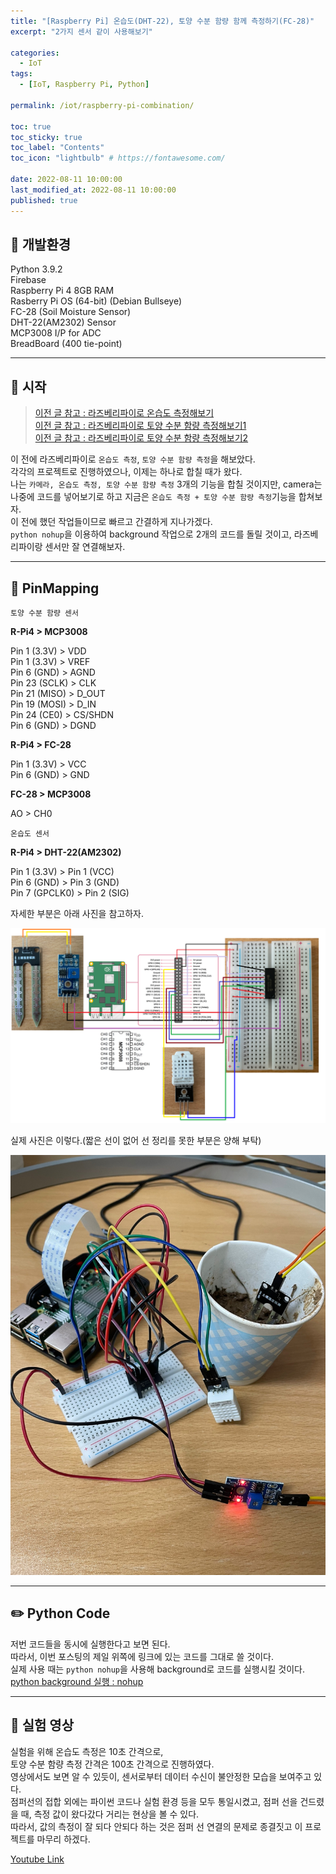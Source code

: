 ```yaml
---
title: "[Raspberry Pi] 온습도(DHT-22), 토양 수분 함량 함께 측정하기(FC-28)"  
excerpt: "2가지 센서 같이 사용해보기"

categories:
  - IoT
tags:
  - [IoT, Raspberry Pi, Python]

permalink: /iot/raspberry-pi-combination/

toc: true
toc_sticky: true
toc_label: "Contents"
toc_icon: "lightbulb" # https://fontawesome.com/
 
date: 2022-08-11 10:00:00
last_modified_at: 2022-08-11 10:00:00
published: true
---
```


## 🔧 개발환경

Python 3.9.2  
Firebase  
Raspberry Pi 4 8GB RAM  
Rasberry Pi OS (64-bit) (Debian Bullseye)  
FC-28 (Soil Moisture Sensor)  
DHT-22(AM2302) Sensor  
MCP3008 I/P for ADC  
BreadBoard (400 tie-point)  

---

## 🌻 시작

> [이전 글 참고 : 라즈베리파이로 온습도 측정해보기](https://kdjun97.github.io/iot/raspberry-pi-dht22/)  
> [이전 글 참고 : 라즈베리파이로 토양 수분 함량 측정해보기1](https://kdjun97.github.io/iot/raspberry-pi-soil-moisture1/)  
> [이전 글 참고 : 라즈베리파이로 토양 수분 함량 측정해보기2](https://kdjun97.github.io/iot/raspberry-pi-soil-moisture2/)  

이 전에 라즈베리파이로 `온습도 측정`, `토양 수분 함량 측정`을 해보았다.  
각각의 프로젝트로 진행하였으나, 이제는 하나로 합칠 때가 왔다.  
나는 `카메라, 온습도 측정, 토양 수분 함량 측정` 3개의 기능을 합칠 것이지만, camera는 나중에 코드를 넣어보기로 하고 지금은 `온습도 측정 + 토양 수분 함량 측정`기능을 합쳐보자.  
이 전에 했던 작업들이므로 빠르고 간결하게 지나가겠다.  
`python nohup`을 이용하여 background 작업으로 2개의 코드를 돌릴 것이고, 라즈베리파이랑 센서만 잘 연결해보자.  

---

## 📎 PinMapping

`토양 수분 함량 센서`  

**R-Pi4 > MCP3008**  

Pin 1 (3.3V) > VDD  
Pin 1 (3.3V) > VREF  
Pin 6 (GND) > AGND  
Pin 23 (SCLK) > CLK  
Pin 21 (MISO) > D_OUT  
Pin 19 (MOSI) > D_IN  
Pin 24 (CE0) > CS/SHDN  
Pin 6 (GND) > DGND  

**R-Pi4 > FC-28**  

Pin 1 (3.3V) > VCC  
Pin 6 (GND) > GND  

**FC-28 > MCP3008**  

AO > CH0  

`온습도 센서`  

**R-Pi4 > DHT-22(AM2302)**  

Pin 1 (3.3V) > Pin 1 (VCC)  
Pin 6 (GND) > Pin 3 (GND)  
Pin 7 (GPCLK0) > Pin 2 (SIG)  

자세한 부분은 아래 사진을 참고하자.  

<a href="https://kdjun97.github.io/assets/images/post_img/iot/raspberry-pi-combination/pin_map.png">
  <img src="/assets/images/post_img/iot/raspberry-pi-combination/pin_map.png" alt="pin_map">
</a>  

실제 사진은 이렇다.(짧은 선이 없어 선 정리를 못한 부분은 양해 부탁)  

![picture](/assets/images/post_img/iot/raspberry-pi-combination/picture.jpg)  

---

## ✏️ Python Code

저번 코드들을 동시에 실행한다고 보면 된다.  
따라서, 이번 포스팅의 제일 위쪽에 링크에 있는 코드를 그대로 쓸 것이다.  
실제 사용 때는 `python nohup`을 사용해 background로 코드를 실행시킬 것이다.  
[python background 실행 : nohup](https://kdjun97.github.io/python/python-background/)   

---  

## 🎥 실험 영상

실험을 위해 온습도 측정은 10초 간격으로,  
토양 수분 함량 측정 간격은 100초 간격으로 진행하였다.  
영상에서도 보면 알 수 있듯이, 센서로부터 데이터 수신이 불안정한 모습을 보여주고 있다.  
점퍼선의 접합 외에는 파이썬 코드나 실험 환경 등을 모두 통일시켰고, 점퍼 선을 건드렸을 때, 측정 값이 왔다갔다 거리는 현상을 볼 수 있다.  
따라서, 값의 측정이 잘 되다 안되다 하는 것은 점퍼 선 연결의 문제로 종결짓고 이 프로젝트를 마무리 하겠다.  

[Youtube Link](https://youtu.be/SaE2Zf9jL40)  
